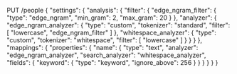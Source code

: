 PUT /people
{
  "settings": {
    "analysis": {
      "filter": {
        "edge_ngram_filter": {
          "type": "edge_ngram",
          "min_gram": 2,
          "max_gram": 20
        }
      },
      "analyzer": {
        "edge_ngram_analyzer": {
          "type": "custom",
          "tokenizer": "standard",
          "filter": [
            "lowercase",
            "edge_ngram_filter"
          ]
        },
        "whitespace_analyzer": {
          "type": "custom",
          "tokenizer": "whitespace",
          "filter": [
            "lowercase"
          ]
        }
      }
    }
  },
  "mappings": {
    "properties": {
      "name": {
        "type": "text",
        "analyzer": "edge_ngram_analyzer",
        "search_analyzer": "whitespace_analyzer",
        "fields": {
          "keyword": {
            "type": "keyword",
            "ignore_above": 256
          }
        }
      }
    }
  }
}
